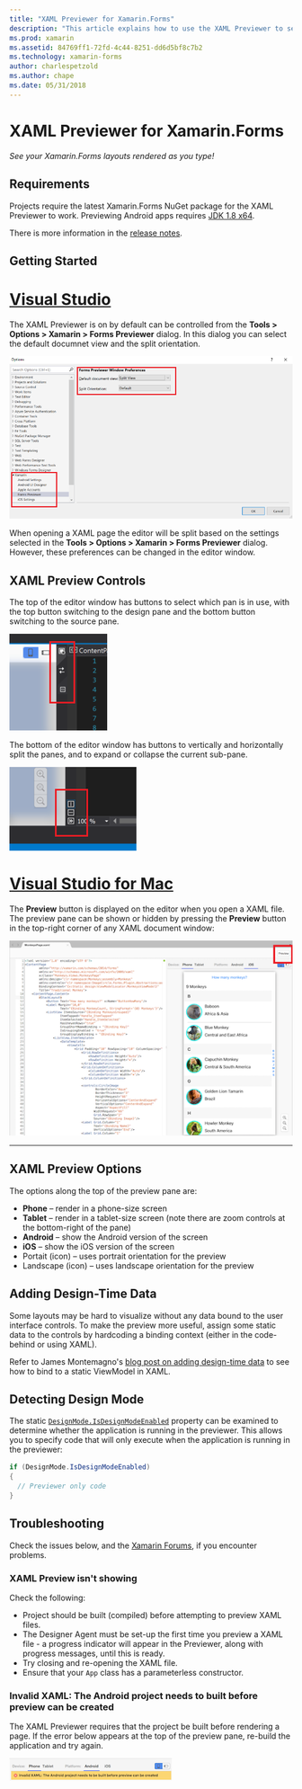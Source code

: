 ```yaml
---
title: "XAML Previewer for Xamarin.Forms"
description: "This article explains how to use the XAML Previewer to see your Xamarin.Forms layouts rendered as you type. The XAML Previewer is available in both Visual Studio 2017 and Visual Studio for Mac."
ms.prod: xamarin
ms.assetid: 84769ff1-72fd-4c44-8251-dd6d5bf8c7b2
ms.technology: xamarin-forms
author: charlespetzold
ms.author: chape
ms.date: 05/31/2018
---
```


# XAML Previewer for Xamarin.Forms

_See your Xamarin.Forms layouts rendered as you type!_

## Requirements

Projects require the latest Xamarin.Forms NuGet package for the XAML Previewer to work. Previewing Android apps requires [JDK 1.8 x64](http://www.oracle.com/technetwork/java/javase/downloads/jdk8-downloads-2133151.html).

There is more information in the [release notes](https://developer.xamarin.com/releases/studio/xamarin.studio_6.2/xamarin.studio_6.2/#Xamarin_Forms_Previewer).

## Getting Started

# [Visual Studio](#tab/vswin)

The XAML Previewer is on by default can be controlled from the **Tools > Options > Xamarin > Forms Previewer** dialog. In this dialog you can select the default documnet view and the split orientation.

[![ListView control preview in Visual Studio](xaml-previewer-images/xamlp-options-vs.png "Forms Previewer Options in Visual Studio")](xaml-previewer-images/xamlp-options-vs.png#lightbox "Forms Previewer Options in Visual Studio")

When opening a XAML page the editor will be split based on the settings selected in the **Tools > Options > Xamarin > Forms Previewer** dialog. However, these preferences can be changed in the editor window.

## XAML Preview Controls

The top of the editor window has buttons to select which pan is in use, with the top button switching to the design pane and the bottom button switching to the source pane.

[![ListView control preview in Visual Studio](xaml-previewer-images/xamlp-controls-vs.png "Forms Previewer Pane controls in Visual Studio")](xaml-previewer-images/xamlp-controls-vs.png#lightbox "Forms Previewer Pane controls in Visual Studio")

The bottom of the editor window has buttons to vertically and horizontally split the panes, and to expand or collapse the current sub-pane.

[![ListView control preview in Visual Studio](xaml-previewer-images/xamlp-controls2-vs.png "Forms Previewer Pane controls in Visual Studio")](xaml-previewer-images/xamlp-controls2-vs.png#lightbox "Forms Previewer Pane controls in Visual Studio")

# [Visual Studio for Mac](#tab/vsmac)

The **Preview** button is displayed on the editor when you open a XAML file. The preview pane can be shown or hidden by pressing the **Preview** button in the top-right corner of any XAML document window:

[![ListView control preview in Visual Studio for Mac](xaml-previewer-images/xamlp-list-sml.png "Forms Previewer in Visual Studio for Mac")](xaml-previewer-images/xamlp-list.png#lightbox "Forms Previewer in Visual Studio for Mac")

-----

## XAML Preview Options

The options along the top of the preview pane are:

* **Phone** – render in a phone-size screen
* **Tablet** – render in a tablet-size screen (note there are zoom controls at the bottom-right of the pane)
* **Android** – show the Android version of the screen
* **iOS** – show the iOS version of the screen
* Portait (icon) – uses portrait orientation for the preview
* Landscape (icon) – uses landscape orientation for the preview

## Adding Design-Time Data

Some layouts may be hard to visualize without any data bound to the user interface
controls. To make the preview more useful, assign some static data to the
controls by hardcoding a binding context (either in the code-behind or using XAML).

Refer to James Montemagno's [blog post on adding design-time data](http://motzcod.es/post/143702671962/xamarinforms-xaml-previewer-design-time-data)
to see how to bind to a static ViewModel in XAML.

## Detecting Design Mode

The static [`DesignMode.IsDesignModeEnabled`](xref:Xamarin.Forms.DesignMode.IsDesignModeEnabled) property can be examined to determine whether the application is running in the previewer. This allows you to specify code that will only execute when the application is running in the previewer:

```csharp
if (DesignMode.IsDesignModeEnabled)
{
  // Previewer only code  
}
```

## Troubleshooting

Check the issues below, and the [Xamarin Forums](https://forums.xamarin.com/categories/xamarin-forms),
if you encounter problems.

### XAML Preview isn't showing

Check the following:

* Project should be built (compiled) before attempting to preview XAML files.
* The Designer Agent must be set-up the first time you preview a XAML file - a progress indicator will appear in the Previewer, along with progress messages, until this is ready.
* Try closing and re-opening the XAML file.
* Ensure that your `App` class has a parameterless constructor.

### Invalid XAML: The Android project needs to built before preview can be created

The XAML Previewer requires that the project be built before rendering a page.
If the error below appears at the top of the preview pane, re-build the
application and try again.

![Error message: project must be built first](xaml-previewer-images/error-not-built-sml.png "Error message: Rebuild the project")
